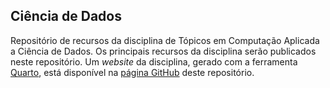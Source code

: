 ## Ciência de Dados

Repositório de recursos da disciplina de Tópicos em Computação Aplicada a Ciência de Dados.
Os principais recursos da disciplina serão publicados neste repositório.
Um _website_ da disciplina, gerado com a ferramenta [Quarto](https://quarto.org/), está disponível na [página GitHub](https://vccortez.github.io/ciencia-de-dados) deste repositório.
